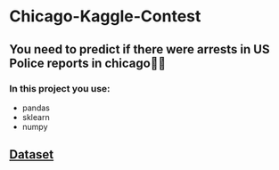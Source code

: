 # Chicago-Kaggle-Contest
## You need to predict if there were arrests in US Police reports in chicago💪🔥
### In this project you use:
- pandas
- sklearn
- numpy
 
## **[Dataset](https://yadi.sk/d/e_qHtNW-cN7N0w)**
